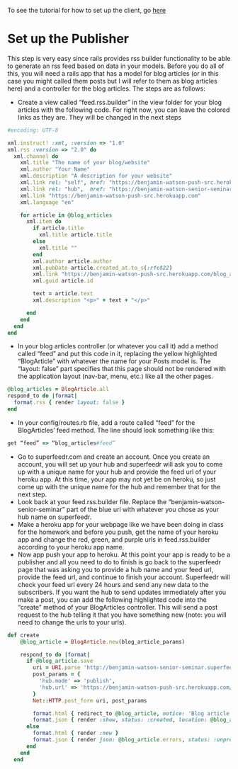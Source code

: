 To see the tutorial for how to set up the client, go [here](https://github.com/americk0/PuSH_subscriber "PuSH subscriber")

# Set up the Publisher

This step is very easy since rails provides rss builder functionality to be able to generate an rss feed based on data in your models. Before you do all of this, you will need a rails app that has a model for blog articles (or in this case you might called them posts but I will refer to them as blog articles here) and a controller for the blog articles. The steps are as follows:

* Create a view called “feed.rss.builder” in the view folder for your blog articles with the following code. For right now, you can leave the colored links as they are. They will be changed in the next steps

```ruby
#encoding: UTF-8

xml.instruct! :xml, :version => "1.0"
xml.rss :version => "2.0" do
  xml.channel do
    xml.title "The name of your blog/website"
    xml.author "Your Name"
    xml.description "A description for your website"
    xml.link rel: "self", href: "https://benjamin-watson-push-src.herokuapp.com/feed.rss", type: "application/rss+xml"
    xml.link rel: "hub",  href: "https://benjamin-watson-senior-seminar.superfeedr.com/"
    xml.link "https://benjamin-watson-push-src.herokuapp.com"
    xml.language "en"

    for article in @blog_articles
      xml.item do
        if article.title
          xml.title article.title
        else
          xml.title ""
        end
        xml.author article.author
        xml.pubDate article.created_at.to_s(:rfc822)
        xml.link "https://benjamin-watson-push-src.herokuapp.com/blog_articles/" + article.id.to_s # + "-" + article.alias
        xml.guid article.id

        text = article.text
        xml.description "<p>" + text + "</p>"

      end
    end
  end
end
```

* In your blog articles controller (or whatever you call it) add a method called “feed” and put this code in it, replacing the yellow highlighted “BlogArticle” with whatever the name for your Posts model is. The “layout: false” part specifies that this page should not be rendered with the application layout (nav-bar, menu, etc.) like all the other pages.

```ruby
@blog_articles = BlogArticle.all
respond_to do |format|
  format.rss { render layout: false }
end
```

* In your config/routes.rb file, add a route called “feed” for the BlogArticles’ feed method. The line should look something like this:

```ruby
get “feed” => “blog_articles#feed”
```

* Go to superfeedr.com and create an account. Once you create an account, you will set up your hub and superfeedr will ask you to come up with a unique name for your hub and provide the feed url of your heroku app. At this time, your app may not yet be on heroku, so just come up with the unique name for the hub and remember that for the next step.
* Look back at your feed.rss.builder file. Replace the “benjamin-watson-senior-seminar” part of the blue url with whatever you chose as your hub name on superfeedr.
* Make a heroku app for your webpage like we have been doing in class for the homework and before you push, get the name of your heroku app and change the red, green, and purple urls in feed.rss.builder according to your heroku app name.
* Now app push your app to heroku. At this point your app is ready to be a publisher and all you need to do to finish is go back to the superfeedr page that was asking you to provide a hub name and your feed url, provide the feed url, and continue to finish your account. Superfeedr will check your feed url every 24 hours and send any new data to the subscribers. If you want the hub to send updates immediately after you make a post, you can add the following highlighted code into the “create” method of your BlogArticles controller. This will send a post request to the hub telling it that you have something new (note: you will need to change the urls to your urls).

```ruby
def create
    @blog_article = BlogArticle.new(blog_article_params)

    respond_to do |format|
      if @blog_article.save
        uri = URI.parse 'http://benjamin-watson-senior-seminar.superfeedr.com/'
        post_params = {
          'hub.mode' => 'publish',
          'hub.url' => 'https://benjamin-watson-push-src.herokuapp.com/feed.rss',
        }
        Net::HTTP.post_form uri, post_params

        format.html { redirect_to @blog_article, notice: 'Blog article was successfully created.' }
        format.json { render :show, status: :created, location: @blog_article }
      else
        format.html { render :new }
        format.json { render json: @blog_article.errors, status: :unprocessable_entity }
      end
    end
  end
```
